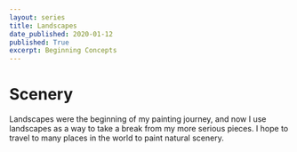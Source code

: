 ```yaml
---
layout: series
title: Landscapes
date_published: 2020-01-12
published: True
excerpt: Beginning Concepts
---
```


# Scenery

Landscapes were the beginning of my painting journey, and now I use landscapes as a way to take a break from my more serious pieces. I hope to travel to many places in the world to paint natural scenery.
